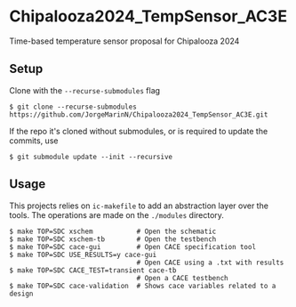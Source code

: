 # Chipalooza2024_TempSensor_AC3E

Time-based temperature sensor proposal for Chipalooza 2024

## Setup

Clone with the `--recurse-submodules` flag

~~~
$ git clone --recurse-submodules https://github.com/JorgeMarinN/Chipalooza2024_TempSensor_AC3E.git
~~~

If the repo it's cloned without submodules, or is required to update the commits, use

~~~
$ git submodule update --init --recursive
~~~

## Usage

This projects relies on `ic-makefile` to add an abstraction layer over the tools. The operations are made on the `./modules` directory.

~~~
$ make TOP=SDC xschem           # Open the schematic
$ make TOP=SDC xschem-tb        # Open the testbench
$ make TOP=SDC cace-gui         # Open CACE specification tool
$ make TOP=SDC USE_RESULTS=y cace-gui 
                                # Open CACE using a .txt with results
$ make TOP=SDC CACE_TEST=transient cace-tb
                                # Open a CACE testbench
$ make TOP=SDC cace-validation  # Shows cace variables related to a design
~~~